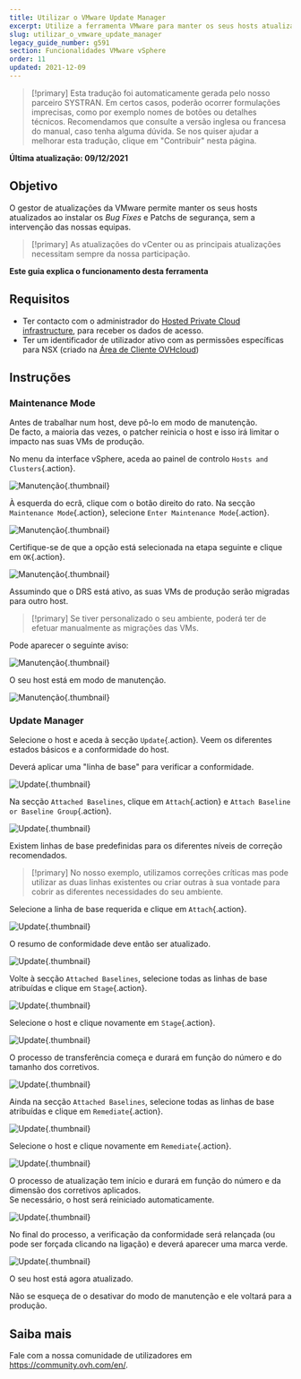```yaml
---
title: Utilizar o VMware Update Manager
excerpt: Utilize a ferramenta VMware para manter os seus hosts atualizados
slug: utilizar_o_vmware_update_manager
legacy_guide_number: g591
section: Funcionalidades VMware vSphere
order: 11
updated: 2021-12-09
---
```


> [!primary]
> Esta tradução foi automaticamente gerada pelo nosso parceiro SYSTRAN. Em certos casos, poderão ocorrer formulações imprecisas, como por exemplo nomes de botões ou detalhes técnicos. Recomendamos que consulte a versão inglesa ou francesa do manual, caso tenha alguma dúvida. Se nos quiser ajudar a melhorar esta tradução, clique em "Contribuir" nesta página.
>

**Última atualização: 09/12/2021**

## Objetivo

O gestor de atualizações da VMware permite manter os seus hosts atualizados ao instalar os *Bug Fixes* e Patchs de segurança, sem a intervenção das nossas equipas.     

> [!primary]
> As atualizações do vCenter ou as principais atualizações necessitam sempre da nossa participação.

**Este guia explica o funcionamento desta ferramenta**

## Requisitos

- Ter contacto com o administrador do [Hosted Private Cloud infrastructure](https://www.ovhcloud.com/pt/enterprise/products/hosted-private-cloud/), para receber os dados de acesso.
- Ter um identificador de utilizador ativo com as permissões específicas para NSX (criado na [Área de Cliente OVHcloud](https://www.ovh.com/auth/?action=gotomanager&from=https://www.ovh.pt/&ovhSubsidiary=pt))

## Instruções

### Maintenance Mode

Antes de trabalhar num host, deve pô-lo em modo de manutenção.    
De facto, a maioria das vezes, o patcher reinicia o host e isso irá limitar o impacto nas suas VMs de produção. 

No menu da interface vSphere, aceda ao painel de controlo `Hosts and Clusters`{.action}.

![Manutenção](images/en01menu.png){.thumbnail}

À esquerda do ecrã, clique com o botão direito do rato. Na secção `Maintenance Mode`{.action}, selecione `Enter Maintenance Mode`{.action}.

![Manutenção](images/en02maintenance.png){.thumbnail}

Certifique-se de que a opção está selecionada na etapa seguinte e clique em `OK`{.action}.

![Manutenção](images/en03enter.png){.thumbnail}

Assumindo que o DRS está ativo, as suas VMs de produção serão migradas para outro host.

> [!primary]
> Se tiver personalizado o seu ambiente, poderá ter de efetuar manualmente as migrações das VMs.
>

Pode aparecer o seguinte aviso:     

![Manutenção](images/en04warning.png){.thumbnail}

O seu host está em modo de manutenção.

![Manutenção](images/en05maintenanced.png){.thumbnail}

### Update Manager

Selecione o host e aceda à secção `Update`{.action}.
Veem os diferentes estados básicos e a conformidade do host.     

Deverá aplicar uma "linha de base" para verificar a conformidade.

![Update](images/en06summary.png){.thumbnail}

Na secção `Attached Baselines`, clique em `Attach`{.action} e `Attach Baseline or Baseline Group`{.action}.

![Update](images/en07attach.png){.thumbnail}

Existem linhas de base predefinidas para os diferentes níveis de correção recomendados.

> [!primary]
> No nosso exemplo, utilizamos correções críticas mas pode utilizar as duas linhas existentes ou criar outras à sua vontade para cobrir as diferentes necessidades do seu ambiente.
>

Selecione a linha de base requerida e clique em `Attach`{.action}.

![Update](images/en08define.png){.thumbnail}

O resumo de conformidade deve então ser atualizado.     

![Update](images/en09noncompliant.png){.thumbnail}

Volte à secção `Attached Baselines`, selecione todas as linhas de base atribuídas e clique em `Stage`{.action}.

![Update](images/en10bisstage.png){.thumbnail}

Selecione o host e clique novamente em `Stage`{.action}.

![Update](images/en10terstagea.png){.thumbnail}

O processo de transferência começa e durará em função do número e do tamanho dos corretivos.

![Update](images/en10terstage.png){.thumbnail}

Ainda na secção `Attached Baselines`, selecione todas as linhas de base atribuídas e clique em `Remediate`{.action}.

![Update](images/en10remediate.png){.thumbnail}

Selecione o host e clique novamente em `Remediate`{.action}.

![Update](images/en11remediate.png){.thumbnail}

O processo de atualização tem início e durará em função do número e da dimensão dos corretivos aplicados.<br>
Se necessário, o host será reiniciado automaticamente.

![Update](images/en12remediating.png){.thumbnail}

No final do processo, a verificação da conformidade será relançada (ou pode ser forçada clicando na ligação) e deverá aparecer uma marca verde.

![Update](images/en13compliant.png){.thumbnail}

O seu host está agora atualizado.    

Não se esqueça de o desativar do modo de manutenção e ele voltará para a produção.

## Saiba mais

Fale com a nossa comunidade de utilizadores em <https://community.ovh.com/en/>.
